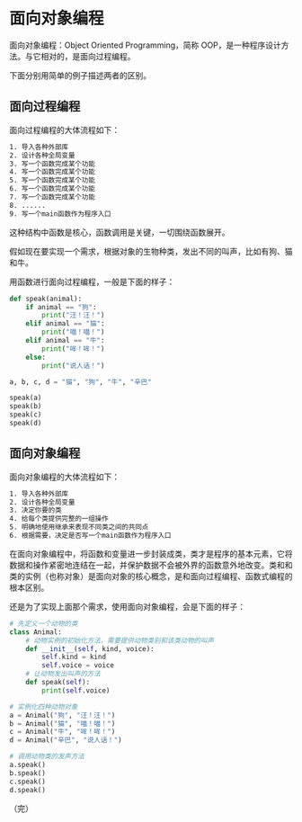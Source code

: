 # 面向对象编程

面向对象编程：Object Oriented Programming，简称 OOP，是一种程序设计方法。与它相对的，是面向过程编程。

下面分别用简单的例子描述两者的区别。

## 面向过程编程

面向过程编程的大体流程如下：

```bash
1. 导入各种外部库
2. 设计各种全局变量
3. 写一个函数完成某个功能
4. 写一个函数完成某个功能
5. 写一个函数完成某个功能
6. 写一个函数完成某个功能
7. 写一个函数完成某个功能
8. ......
9. 写一个main函数作为程序入口
```

这种结构中函数是核心，函数调用是关键，一切围绕函数展开。

假如现在要实现一个需求，根据对象的生物种类，发出不同的叫声，比如有狗、猫和牛。

用函数进行面向过程编程，一般是下面的样子：

```python
def speak(animal):
    if animal == "狗":
        print("汪！汪！")
    elif animal == "猫":
        print("喵！喵！")
    elif animal == "牛":
        print("哞！哞！")
    else:
        print("说人话！")

a, b, c, d = "猫", "狗", "牛", "辛巴"

speak(a)
speak(b)
speak(c)
speak(d)
```

## 面向对象编程

面向对象编程的大体流程如下：

```bash
1. 导入各种外部库
2. 设计各种全局变量
3. 决定你要的类
4. 给每个类提供完整的一组操作
5. 明确地使用继承来表现不同类之间的共同点
6. 根据需要，决定是否写一个main函数作为程序入口
```

在面向对象编程中，将函数和变量进一步封装成类，类才是程序的基本元素，它将数据和操作紧密地连结在一起，并保护数据不会被外界的函数意外地改变。类和和类的实例（也称对象）是面向对象的核心概念，是和面向过程编程、函数式编程的根本区别。

还是为了实现上面那个需求，使用面向对象编程，会是下面的样子：

```python
# 先定义一个动物的类
class Animal:
    # 动物实例的初始化方法，需要提供动物类别和该类动物的叫声
    def __init__(self, kind, voice):
        self.kind = kind
        self.voice = voice
    # 让动物发出叫声的方法
    def speak(self):
        print(self.voice)

# 实例化四种动物对象
a = Animal("狗", "汪！汪！")
b = Animal("猫", "喵！喵！")
c = Animal("牛", "哞！哞！")
d = Animal("辛巴", "说人话！")

# 调用动物类的发声方法
a.speak()
b.speak()
c.speak()
d.speak()
```

（完）
